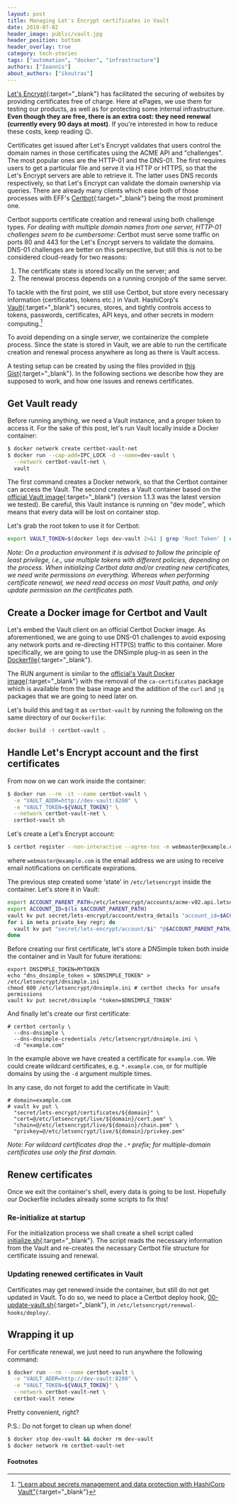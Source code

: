 ```yaml
---
layout: post
title: Managing Let's Encrypt certificates in Vault
date: 2019-07-02
header_image: public/vault.jpg
header_position: bottom
header_overlay: true
category: tech-stories
tags: ["automation", "docker", "infrastructure"]
authors: ["Ioannis"]
about_authors: ["ikoutras"]
---
```


[Let's Encrypt](https://letsencrypt.org/){:target="_blank"} has facilitated the securing of websites by providing certificates free of charge.
Here at ePages, we use them for testing our products, as well as for protecting some internal infrastructure.
**Even though they are free, there is an extra cost: they need renewal (currently every 90 days at most)**.
If you're interested in how to reduce these costs, keep reading 😉.

Certificates get issued after Let's Encrypt validates that users control the domain names in those certificates using the ACME API and "challenges".
The most popular ones are the HTTP-01 and the DNS-01. The first requires users to get a particular file and serve it via HTTP or HTTPS, so that the Let's Encrypt servers are able to retrieve it.
The latter uses DNS records respectively, so that Let's Encrypt can validate the domain ownership via queries.
There are already many clients which ease both of those processes with EFF's [Certbot](https://certbot.eff.org/){:target="_blank"} being the most prominent one.

Certbot supports certificate creation and renewal using both challenge types.
*For dealing with multiple domain names from one server, HTTP-01 challenges seem to be cumbersome*: Certbot must serve some traffic on ports 80 and 443 for the Let's Encrypt servers to validate the domains. DNS-01 challenges are better on this perspective, but still this is not to be considered cloud-ready for two reasons:

1. The certificate state is stored locally on the server; and
2. The renewal process depends on a running cronjob of the same server.

To tackle with the first point, we still use Certbot, but store every necessary information (certificates, tokens etc.) in Vault.
HashiCorp's [Vault](https://www.vaultproject.io/){:target="_blank"} secures, stores, and tightly controls access to tokens, passwords, certificates, API keys, and other secrets in modern computing.[^vault]

To avoid depending on a single server, we containerize the complete process.
Since the state is stored in Vault, we are able to run the certificate creation and renewal process anywhere as long as there is Vault access.

A testing setup can be created by using the files provided in [this Gist](https://gist.github.com/ikoutras-epages/b4780862a93315aac1a971754ca50eab9){:target="_blank"}.
In the following sections we describe how they are supposed to work, and how one issues and renews certificates.

## Get Vault ready

Before running anything, we need a Vault instance, and a proper token to access it.
For the sake of this post, let's run Vault locally inside a Docker container:

```bash
$ docker network create certbot-vault-net
$ docker run --cap-add=IPC_LOCK -d --name=dev-vault \
  --network certbot-vault-net \
  vault
```

The first command creates a Docker network, so that the Certbot container can access the Vault.
The second creates a Vault container based on the [official Vault image](https://hub.docker.com/_/vault/){:target="_blank"} (version 1.1.3 was the latest version we tested).
Be careful, this Vault instance is running on "dev mode", which means that every data will be lost on container stop.

Let's grab the root token to use it for Certbot:

```bash
export VAULT_TOKEN=$(docker logs dev-vault 2>&1 | grep 'Root Token' | cut -d ' ' -f3)
```

*Note: On a production environment it is advised to follow the principle of least privilege, i.e., use multiple tokens with different policies, depending on the process.
When initializing Certbot data and/or creating new certificates, we need write permissions on everything.
Whereas when performing certificate renewal, we need read access on most Vault paths, and only update permission on the certificates path.*

## Create a Docker image for Certbot and Vault

Let's embed the Vault client on an official Certbot Docker image.
As aforementioned, we are going to use DNS-01 challenges to avoid exposing any network ports and re-directing HTTP(S) traffic to this container.
More specifically, we are going to use the DNSimple plug-in as seen in the [Dockerfile](https://gist.github.com/ikoutras-epages/b4780862a93315aac1a971754ca50eab#file-dockerfile){:target="_blank"}.

The RUN argument is similar to the [official's Vault Docker image](https://github.com/hashicorp/docker-vault/blob/2b7561b55940c35e412c914083e7dd40d21e9193/0.X/Dockerfile#L12-L46){:target="_blank"} with the removal of the `ca-certificates` package which is available from the base image and the addition of the `curl` and `jq` packages that we are going to need later on.

Let's build this and tag it as `certbot-vault` by running the following on the same directory of our `Dockerfile`:

```bash
docker build -t certbot-vault .
```

## Handle Let's Encrypt account and the first certificates

From now on we can work inside the container:

```bash
$ docker run --rm -it --name certbot-vault \
  -e "VAULT_ADDR=http://dev-vault:8200" \
  -e "VAULT_TOKEN=${VAULT_TOKEN}" \
  --network certbot-vault-net \
  certbot-vault sh
```

Let's create a Let's Encrypt account:

```bash
$ certbot register --non-interactive --agree-tos -m webmaster@example.com
```

where `webmaster@example.com` is the email address we are using to receive email notifications on certificate expirations.

The previous step created some 'state' in `/etc/letsencrypt` inside the container.
Let's store it in Vault:

```bash
export ACCOUNT_PARENT_PATH=/etc/letsencrypt/accounts/acme-v02.api.letsencrypt.org/directory
export ACCOUNT_ID=$(ls $ACCOUNT_PARENT_PATH)
vault kv put secret/lets-encrypt/account/extra_details "account_id=$ACCOUNT_ID"
for i in meta private_key regr; do
  vault kv put "secret/lets-encrypt/account/$i" "@$ACCOUNT_PARENT_PATH/$ACCOUNT_ID/$i.json"
done
```

Before creating our first certificate, let's store a DNSimple token both inside the container and in Vault for future iterations:

```
export DNSIMPLE_TOKEN=MYTOKEN
echo "dns_dnsimple_token = $DNSIMPLE_TOKEN" > /etc/letsencrypt/dnsimple.ini
chmod 600 /etc/letsencrypt/dnsimple.ini # certbot checks for unsafe permissions
vault kv put secret/dnsimple "token=$DNSIMPLE_TOKEN"
```

And finally let's create our first certificate:

```
# certbot certonly \
  --dns-dnsimple \
  --dns-dnsimple-credentials /etc/letsencrypt/dnsimple.ini \
  -d "example.com"
```

In the example above we have created a certificate for `example.com`.
We could create wildcard certificates, e.g. `*.example.com`, or for multiple domains by using the `-d` argument multiple times.

In any case, do not forget to add the certificate in Vault:

```
# domain=example.com
# vault kv put \
  "secret/lets-encrypt/certificates/${domain}" \
  "cert=@/etc/letsencrypt/live/${domain}/cert.pem" \
  "chain=@/etc/letsencrypt/live/${domain}/chain.pem" \
  "privkey=@/etc/letsencrypt/live/${domain}/privkey.pem"
```

*Note: For wildcard certificates drop the `.*` prefix; for multiple-domain certificates use only the first domain.*

## Renew certificates

Once we exit the container's shell, every data is going to be lost.
Hopefully our Dockerfile includes already some scripts to fix this!

### Re-initialize at startup

For the initialization process we shall create a shell script called [initialize.sh](https://gist.github.com/ikoutras-epages/b4780862a93315aac1a971754ca50eab#file-initialize-sh){:target="_blank"}.
The script reads the necessary information from the Vault and re-creates the necessary Certbot file structure for certificate issuing and renewal.

### Updating renewed certificates in Vault

Certificates may get renewed inside the container, but still do not get updated in Vault.
To do so, we need to place a Certbot deploy hook, [00-update-vault.sh](https://gist.github.com/ikoutras-epages/b4780862a93315aac1a971754ca50eab#file-00-update-vault-sh){:target="_blank"}, in `/etc/letsencrypt/renewal-hooks/deploy/`.

## Wrapping it up

For certificate renewal, we just need to run anywhere the following command:

```bash
$ docker run --rm --name certbot-vault \
  -e "VAULT_ADDR=http://dev-vault:8200" \
  -e "VAULT_TOKEN=${VAULT_TOKEN}" \
  --network certbot-vault-net \
  certbot-vault renew
```

Pretty convenient, right?

P.S.: Do not forget to clean up when done!

```bash
$ docker stop dev-vault && docker rm dev-vault
$ docker network rm certbot-vault-net
```

#### Footnotes

[^vault]: ["Learn about secrets management and data protection with HashiCorp Vault"](https://learn.hashicorp.com/vault/){:target="_blank"}
